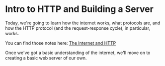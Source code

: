 # Intro to HTTP and Building a Server

Today, we're going to learn how the internet works, what protocols are, and how the HTTP protocol (and the request-response cycle), in particular, works.

You can find those notes here:
[The Internet and HTTP](intro_http_and_the_internet.md)

Once we've got a basic understanding of the internet, we'll move on to creating a basic web server of our own.
